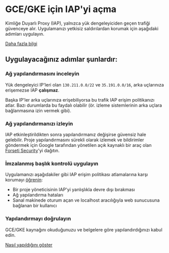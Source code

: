 # GCE/GKE için IAP'yi açma

Kimliğe Duyarlı Proxy (IAP), yalnızca yük dengeleyiciden geçen trafiği güvenceye alır. Uygulamanızı yetkisiz saldırılardan korumak için aşağıdaki adımları uygulayın.

[Daha fazla bilgi](https://cloud.google.com/iap/docs/)

## Uygulayacağınız adımlar şunlardır:

### Ağ yapılandırmasını inceleyin

Yük dengeleyici IP'leri olan `130.211.0.0/22` ve `35.191.0.0/16`, arka uçlarınıza erişemezse IAP **çalışmaz**.

Başka IP'ler arka uçlarınıza erişebiliyorsa bu trafik IAP erişim politikanızı atlar. Bazı durumlarda bu faydalı olabilir (ör. izleme sistemlerinin arka uçlara bağlanmasına izin vermek gibi).

### Ağ yapılandırmanızı izleyin

IAP etkinleştirildikten sonra yapılandırmanız değişirse güvensiz hale gelebilir.
Proje yapılandırmasını sürekli olarak izlemek ve bildirimler göndermek için Google tarafından yönetilen açık kaynaklı bir araç olan [Forseti Security][forseti-security]'yi dağıtın.

### İmzalanmış başlık kontrolü uygulayın

Uygulamanızı aşağıdakiler gibi IAP erişim politikası atlamalarına karşı korumayı [öğrenin](https://cloud.google.com/iap/docs/signed-headers-howto):

  *  Bir proje yöneticisinin IAP'yi yanlışlıkla devre dışı bırakması
  *  Ağ yapılandırma hataları
  *  Sanal makinede oturum açan ve localhost aracılığıyla web sunucusuna bağlanan bir kullanıcı

### Yapılandırmayı doğrulayın

GCE/GKE kaynağını okuduğunuzu ve belgelere göre yapılandırdığınızı kabul edin.

[Nasıl yapıldığını göster][spotlight-config-reviewed]

[forseti-security]: https://opensource.google.com/projects/forseti-security
[spotlight-config-reviewed]: walkthrough://spotlight-pointer?spotlightId=iap-network-config-reviewed
